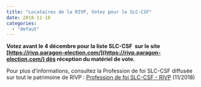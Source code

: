 ```yaml
---
title: "Locataires de la RIVP, Votez pour le SLC-CSF"
date: 2018-11-18
categories: 
  - "defaut"
---
```


**Votez avant le 4 décembre pour la liste SLC-CSF  sur le site [https://rivp.paragon-election.com/](https://rivp.paragon-election.com/) dès réception du matériel de vote.**

Pour plus d’informations, consultez la Profession de foi SLC-CSF diffusée sur tout le patrimoine de RIVP : [Profession de foi SLC-CSF - RIVP](http://www3.slc.asso.fr/wp-content/uploads/2018/11/PROFDEFOI_RIVP_WEB.pdf) (11/2018)
